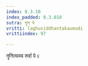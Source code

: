```yaml
---
index: 8.3.10
index_padded: 8.3.010
sutra: नॄन् पे
vritti: laghusiddhantakaumudi
vrittiindex: 97

---
```

नॄनित्यस्य रुर्वा पे॥